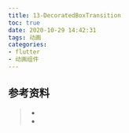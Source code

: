 ```yaml
---
title: 13-DecoratedBoxTransition
toc: true
date: 2020-10-29 14:42:31
tags: 动画
categories:
- flutter
- 动画组件
---
```






## 参考资料
> - []()
> - []()
